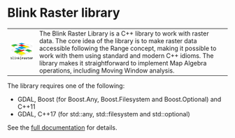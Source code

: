 # Blink Raster library
 <table style="width:100%">
  <tr>
    <td><img src="./documentation/resources/logo.bmp" width="350"> </td>
    <td>The Blink Raster Library is a C++ library to work with raster data. The core idea of the library is to make raster data accessible following the Range concept, making it possible to work with them using standard and modern C++ idioms. The library makes it straightforward to implement Map Algebra operations, including Moving Window analysis.</td>
  </tr>
</table> 

The library requires one of the following:
- GDAL, Boost (for Boost.Any, Boost.Filesystem and Boost.Optional) and C++11
- GDAL, C++17 (for std\::any, std\::filesystem and std\::optional)

See the [full documentation](./documentation/raster.md) for details.


   